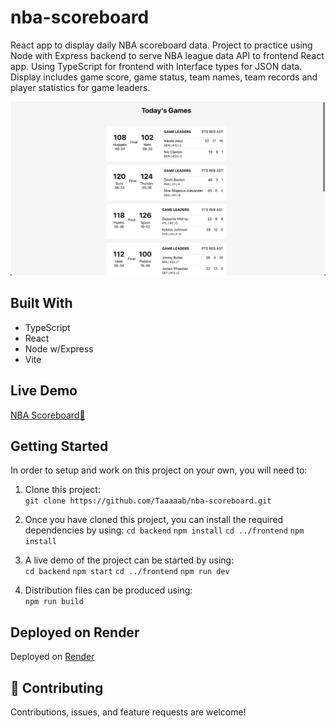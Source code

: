 # nba-scoreboard

React app to display daily NBA scoreboard data. Project to practice using Node with Express backend to serve NBA league data API to frontend React app. Using TypeScript for frontend with Interface types for JSON data.
Display includes game score, game status, team names, team records and player statistics for game leaders.

![Alt text](https://github.com/Taaaaab/personal-portfolio/blob/main/photos/scoreboard.png?raw=true "Screenshot")

## Built With

- TypeScript
- React
- Node w/Express
- Vite

## Live Demo

[NBA Scoreboard:basketball:](https://nba-scoreboard.onrender.com/)

## Getting Started

In order to setup and work on this project on your own, you will need to:

1. Clone this project:  
   `git clone https://github.com/Taaaaab/nba-scoreboard.git`

2. Once you have cloned this project, you can install the required dependencies by using:
   `cd backend`
   `npm install`
   `cd ../frontend`
   `npm install`

3. A live demo of the project can be started by using:  
   `cd backend`
   `npm start`
   `cd ../frontend`
   `npm run dev`

4. Distribution files can be produced using:  
   `npm run build`

## Deployed on Render

Deployed on [Render](https://render.com/)

## 🤝 Contributing

Contributions, issues, and feature requests are welcome!
